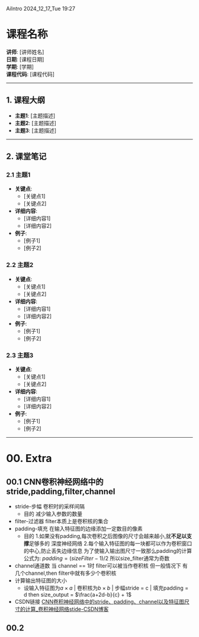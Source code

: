 AiIntro
2024_12_17_Tue
19:27

# 课程名称
**讲师**: [讲师姓名]  
**日期**: [课程日期]  
**学期**: [学期]  
**课程代码**: [课程代码]  

---

## 1. 课程大纲
- **主题1**: [主题描述]
- **主题2**: [主题描述]
- **主题3**: [主题描述]

---

## 2. 课堂笔记

### 2.1 主题1
- **关键点**:
  - [关键点1]
  - [关键点2]
- **详细内容**:
  - [详细内容1]
  - [详细内容2]
- **例子**:
  - [例子1]
  - [例子2]

### 2.2 主题2
- **关键点**:
  - [关键点1]
  - [关键点2]
- **详细内容**:
  - [详细内容1]
  - [详细内容2]
- **例子**:
  - [例子1]
  - [例子2]

### 2.3 主题3
- **关键点**:
  - [关键点1]
  - [关键点2]
- **详细内容**:
  - [详细内容1]
  - [详细内容2]
- **例子**:
  - [例子1]
  - [例子2]

---

# 00. Extra
## 00.1 CNN卷积神经网络中的stride,padding,filter,channel
- stride-步幅
	卷积时的采样间隔
	- 目的
		减少输入参数的数量
- filter-过滤器
	filter本质上是卷积核的集合
- padding-填充
	在输入特征图的边缘添加一定数目的像素
	- 目的
		1.如果没有padding,每次卷积之后图像的尺寸会越来越小,就**不足以支撑**足够多的 深度神经网络
		2.每个输入特征图的每一块都可以作为卷积窗口的中心,防止丢失边缘信息
	为了使输入输出图尺寸一致那么padding的计算公式为:
	$padding = (sizeFilter - 1)/2$
	所以size_filter通常为奇数
- channel通道数
	当 channel == 1时 filter可以被当作卷积核
	但一般情况下 有几个channel,then filter中就有多少个卷积核
- 计算输出特征图的大小
	- 设输入特征图为$a\times a$ | 卷积核为$b\times b$ | 步幅stride = c | 填充padding = d
	then size_output = $\frac{a+2d-b}{c} + 1$
- CSDN链接
	[CNN卷积神经网络中的stride、padding、channel以及特征图尺寸的计算_卷积神经网络stide-CSDN博客](https://blog.csdn.net/m0_54487331/article/details/112846015)
## 00.2


